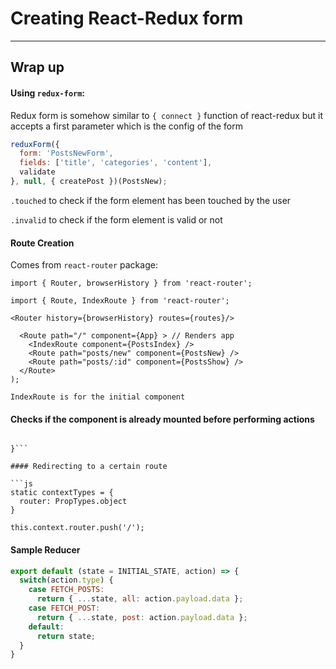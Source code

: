 # Creating React-Redux form 
-----

## Wrap up

#### Using `redux-form`:

Redux form is somehow similar to `{ connect }` function of react-redux but
it accepts a first parameter which is the config of the form

```js
reduxForm({
  form: 'PostsNewForm',
  fields: ['title', 'categories', 'content'],
  validate
}, null, { createPost })(PostsNew);
```

`.touched` to check if the form element has been touched by the user

`.invalid` to check if the form element is valid or not

#### Route Creation 

Comes from `react-router` package:

`import { Router, browserHistory } from 'react-router';`

`import { Route, IndexRoute } from 'react-router';`

`<Router history={browserHistory} routes={routes}/>`

```export default (
  <Route path="/" component={App} > // Renders app
    <IndexRoute component={PostsIndex} />
    <Route path="posts/new" component={PostsNew} />
    <Route path="posts/:id" component={PostsShow} />
  </Route>
);

IndexRoute is for the initial component
```

#### Checks if the component is already mounted before performing actions
```componentWillMount() {
    
}```

#### Redirecting to a certain route

```js
static contextTypes = {
  router: PropTypes.object
}

this.context.router.push('/');
```

#### Sample Reducer
```js
export default (state = INITIAL_STATE, action) => {
  switch(action.type) {
    case FETCH_POSTS:
      return { ...state, all: action.payload.data };
    case FETCH_POST:
      return { ...state, post: action.payload.data };
    default:
      return state;
  }
}
```

